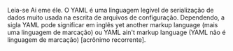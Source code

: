 Leia-se Ai eme éle.
O YAML é uma linguagem legível de serialização de dados muito usada na escrita de arquivos de configuração. Dependendo, a sigla YAML pode significar em inglês yet another markup language (mais uma linguagem de marcação) ou YAML ain't markup language (YAML não é linguagem de marcação) [acrônimo recorrente].
